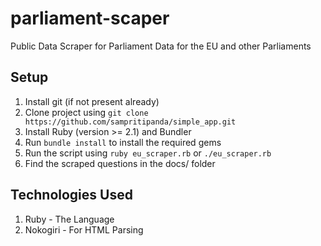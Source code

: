 # parliament-scaper

Public Data Scraper for Parliament Data for the EU and other Parliaments

## Setup
1. Install git (if not present already)
2. Clone project using `git clone https://github.com/sampritipanda/simple_app.git`
3. Install Ruby (version >= 2.1) and Bundler
4. Run `bundle install` to install the required gems
5. Run the script using `ruby eu_scraper.rb` or `./eu_scraper.rb`
6. Find the scraped questions in the docs/ folder

## Technologies Used
1. Ruby - The Language
2. Nokogiri - For HTML Parsing
